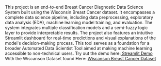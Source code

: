 This project is an end-to-end Breast Cancer Diagnostic Data Science System built using the Wisconsin Breast Cancer dataset. It encompasses a complete data science pipeline, including data preprocessing, exploratory data analysis (EDA), machine learning model training, and evaluation. The system integrates multiple classification models and a semi-fuzzy logic layer to provide interpretable results. The project also features an intuitive Streamlit dashboard for real-time predictions and visual explanations of the model's decision-making process. This tool serves as a foundation for a broader Automated Data Scientist Tool aimed at making machine learning accessible to non-technical users. Try out the demo here:[ Streamlit Demo](https://breast-cancer-a-soliman.streamlit.app/) With the Wiscanson Dataset found Here: [Wiscanson Breast Cancer Dataset](https://www.kaggle.com/datasets/uciml/breast-cancer-wisconsin-data)
